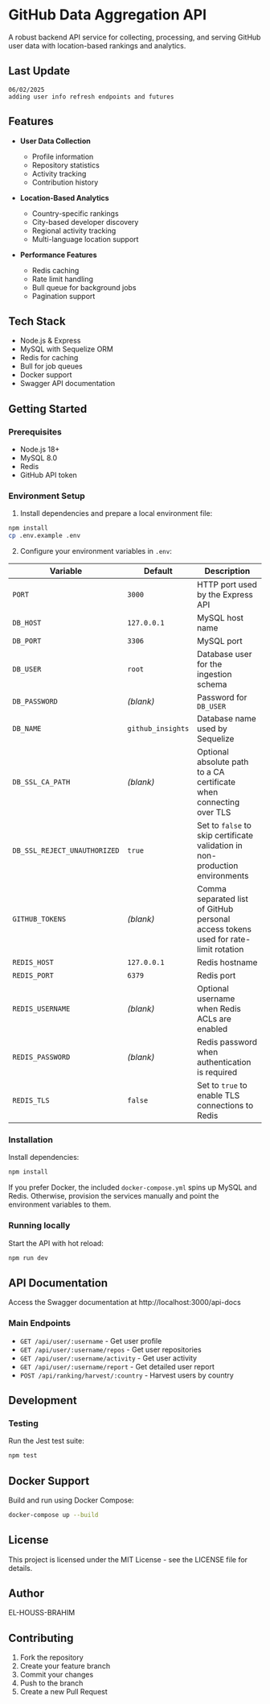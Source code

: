 # GitHub Data Aggregation API

A robust backend API service for collecting, processing, and serving GitHub user data with location-based rankings and analytics.

## Last Update
    06/02/2025
    adding user info refresh endpoints and futures
## Features

- **User Data Collection**
  - Profile information
  - Repository statistics
  - Activity tracking
  - Contribution history

- **Location-Based Analytics**
  - Country-specific rankings
  - City-based developer discovery
  - Regional activity tracking
  - Multi-language location support

- **Performance Features**
  - Redis caching
  - Rate limit handling
  - Bull queue for background jobs
  - Pagination support

## Tech Stack

- Node.js & Express
- MySQL with Sequelize ORM
- Redis for caching
- Bull for job queues
- Docker support
- Swagger API documentation

## Getting Started

### Prerequisites

- Node.js 18+
- MySQL 8.0
- Redis
- GitHub API token

### Environment Setup

1. Install dependencies and prepare a local environment file:
```bash
npm install
cp .env.example .env
```

2. Configure your environment variables in `.env`:

| Variable | Default | Description |
| --- | --- | --- |
| `PORT` | `3000` | HTTP port used by the Express API |
| `DB_HOST` | `127.0.0.1` | MySQL host name |
| `DB_PORT` | `3306` | MySQL port |
| `DB_USER` | `root` | Database user for the ingestion schema |
| `DB_PASSWORD` | _(blank)_ | Password for `DB_USER` |
| `DB_NAME` | `github_insights` | Database name used by Sequelize |
| `DB_SSL_CA_PATH` | _(blank)_ | Optional absolute path to a CA certificate when connecting over TLS |
| `DB_SSL_REJECT_UNAUTHORIZED` | `true` | Set to `false` to skip certificate validation in non-production environments |
| `GITHUB_TOKENS` | _(blank)_ | Comma separated list of GitHub personal access tokens used for rate-limit rotation |
| `REDIS_HOST` | `127.0.0.1` | Redis hostname |
| `REDIS_PORT` | `6379` | Redis port |
| `REDIS_USERNAME` | _(blank)_ | Optional username when Redis ACLs are enabled |
| `REDIS_PASSWORD` | _(blank)_ | Redis password when authentication is required |
| `REDIS_TLS` | `false` | Set to `true` to enable TLS connections to Redis |

### Installation

Install dependencies:
```bash
npm install
```

If you prefer Docker, the included `docker-compose.yml` spins up MySQL and Redis. Otherwise, provision the services manually and point the environment variables to them.

### Running locally

Start the API with hot reload:
```bash
npm run dev
```

## API Documentation

Access the Swagger documentation at http://localhost:3000/api-docs



### Main Endpoints

- `GET /api/user/:username` - Get user profile
- `GET /api/user/:username/repos` - Get user repositories
- `GET /api/user/:username/activity` - Get user activity
- `GET /api/user/:username/report` - Get detailed user report
- `POST /api/ranking/harvest/:country` - Harvest users by country

## Development

### Testing

Run the Jest test suite:
```bash
npm test
```

## Docker Support

Build and run using Docker Compose:
```bash
docker-compose up --build
```

## License

This project is licensed under the MIT License - see the LICENSE file for details.

## Author

EL-HOUSS-BRAHIM

## Contributing

1. Fork the repository
2. Create your feature branch
3. Commit your changes
4. Push to the branch
5. Create a new Pull Request